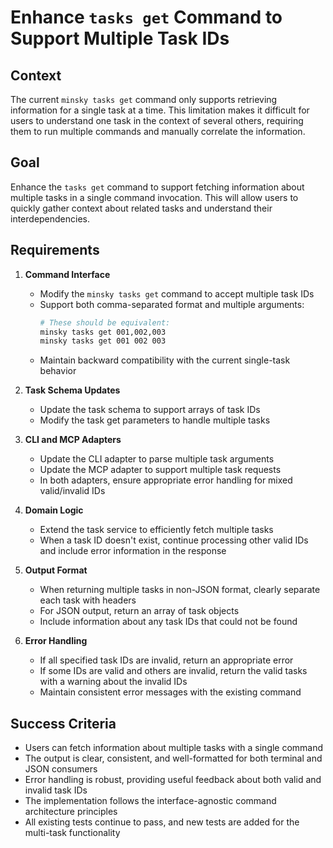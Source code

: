 # Enhance `tasks get` Command to Support Multiple Task IDs

## Context

The current `minsky tasks get` command only supports retrieving information for a single task at a time. This limitation makes it difficult for users to understand one task in the context of several others, requiring them to run multiple commands and manually correlate the information.

## Goal

Enhance the `tasks get` command to support fetching information about multiple tasks in a single command invocation. This will allow users to quickly gather context about related tasks and understand their interdependencies.

## Requirements

1. **Command Interface**

   - Modify the `minsky tasks get` command to accept multiple task IDs
   - Support both comma-separated format and multiple arguments:
     ```bash
     # These should be equivalent:
     minsky tasks get 001,002,003
     minsky tasks get 001 002 003
     ```
   - Maintain backward compatibility with the current single-task behavior

2. **Task Schema Updates**

   - Update the task schema to support arrays of task IDs
   - Modify the task get parameters to handle multiple tasks

3. **CLI and MCP Adapters**

   - Update the CLI adapter to parse multiple task arguments
   - Update the MCP adapter to support multiple task requests
   - In both adapters, ensure appropriate error handling for mixed valid/invalid IDs

4. **Domain Logic**

   - Extend the task service to efficiently fetch multiple tasks
   - When a task ID doesn't exist, continue processing other valid IDs and include error information in the response

5. **Output Format**

   - When returning multiple tasks in non-JSON format, clearly separate each task with headers
   - For JSON output, return an array of task objects
   - Include information about any task IDs that could not be found

6. **Error Handling**
   - If all specified task IDs are invalid, return an appropriate error
   - If some IDs are valid and others are invalid, return the valid tasks with a warning about the invalid IDs
   - Maintain consistent error messages with the existing command

## Success Criteria

- Users can fetch information about multiple tasks with a single command
- The output is clear, consistent, and well-formatted for both terminal and JSON consumers
- Error handling is robust, providing useful feedback about both valid and invalid task IDs
- The implementation follows the interface-agnostic command architecture principles
- All existing tests continue to pass, and new tests are added for the multi-task functionality
